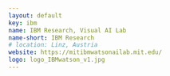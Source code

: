 ```yaml
---
layout: default
key: ibm
name: IBM Research, Visual AI Lab
name-short: IBM Research
# location: Linz, Austria
website: https://mitibmwatsonailab.mit.edu/
logo: logo_IBMwatson_v1.jpg
---
```

